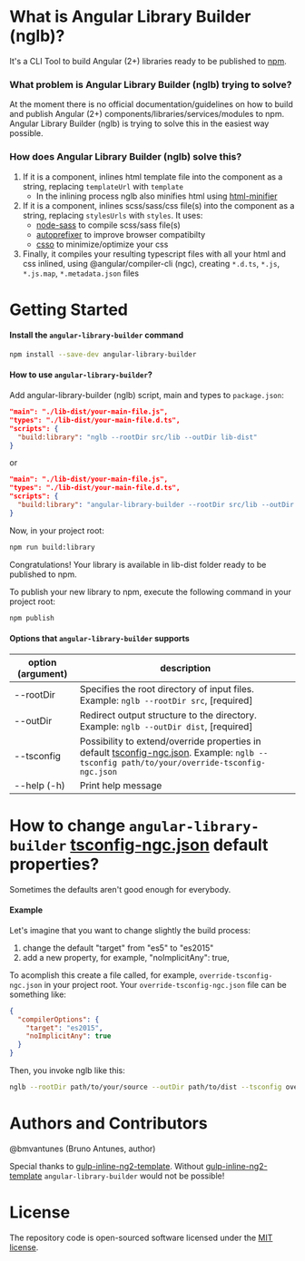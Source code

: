 # What is Angular Library Builder (nglb)?

It's a CLI Tool to build Angular (2+) libraries ready to be published to [npm](https://www.npmjs.com/).

### What problem is Angular Library Builder (nglb) trying to solve?

At the moment there is no official documentation/guidelines on how to build and publish Angular (2+) components/libraries/services/modules to npm. Angular Library Builder (nglb) is trying to solve this in the easiest way possible.

### How does Angular Library Builder (nglb) solve this?

1. If it is a component, inlines html template file into the component as a string, replacing `templateUrl` with `template`
    - In the inlining process nglb also minifies html using [html-minifier](https://www.npmjs.com/package/html-minifier)
2. If it is a component, inlines scss/sass/css file(s) into the component as a string, replacing `stylesUrls` with `styles`. It uses:
    - [node-sass](https://www.npmjs.com/package/node-sass) to compile scss/sass file(s)
    - [autoprefixer](https://www.npmjs.com/package/autoprefixer) to improve browser compatibilty
    - [csso](https://www.npmjs.com/package/csso) to minimize/optimize your css
3. Finally, it compiles your resulting typescript files with all your html and css inlined, using @angular/compiler-cli (ngc), creating `*.d.ts`, `*.js`, `*.js.map`, `*.metadata.json` files

# Getting Started

#### Install the `angular-library-builder` command

```sh
npm install --save-dev angular-library-builder
```

#### How to use `angular-library-builder`?

Add angular-library-builder (nglb) script, main and types to `package.json`:

```json
"main": "./lib-dist/your-main-file.js",
"types": "./lib-dist/your-main-file.d.ts",
"scripts": {
  "build:library": "nglb --rootDir src/lib --outDir lib-dist"
}
```
or
```json
"main": "./lib-dist/your-main-file.js",
"types": "./lib-dist/your-main-file.d.ts",
"scripts": {
  "build:library": "angular-library-builder --rootDir src/lib --outDir lib-dist"
}
```

Now, in your project root:
```sh
npm run build:library
```

Congratulations! Your library is available in lib-dist folder ready to be published to npm.

To publish your new library to npm, execute the following command in your project root:
```sh
npm publish
```

#### Options that `angular-library-builder` supports
option (argument) | description
------------ | -------------
--rootDir | Specifies the root directory of input files. Example: ```nglb --rootDir src```, [required]
--outDir | Redirect output structure to the directory. Example: ```nglb --outDir dist```, [required]
--tsconfig | Possibility to extend/override properties in default [tsconfig-ngc.json](https://github.com/bmvantunes/angular-library-builder/blob/master/tsconfig-ngc.json). Example: ```nglb --tsconfig path/to/your/override-tsconfig-ngc.json```
--help (-h) | Print help message


# How to change `angular-library-builder` [tsconfig-ngc.json](https://github.com/bmvantunes/angular-library-builder/blob/master/tsconfig-ngc.json) default properties?
Sometimes the defaults aren't good enough for everybody.

#### Example
Let's imagine that you want to change slightly the build process:
1. change the default "target" from "es5" to "es2015"
2. add a new property, for example, "noImplicitAny": true,

To acomplish this create a file called, for example, ```override-tsconfig-ngc.json``` in your project root.
Your ```override-tsconfig-ngc.json``` file can be something like:
```json
{
  "compilerOptions": {
    "target": "es2015",
    "noImplicitAny": true
  }
}
```

Then, you invoke nglb like this:
```bash
nglb --rootDir path/to/your/source --outDir path/to/dist --tsconfig override-tsconfig-ngc.json
```

# Authors and Contributors

@bmvantunes (Bruno Antunes, author)

Special thanks to [gulp-inline-ng2-template](https://github.com/ludohenin/gulp-inline-ng2-template). Without [gulp-inline-ng2-template](https://github.com/ludohenin/gulp-inline-ng2-template) `angular-library-builder` would not be possible!

# License

The repository code is open-sourced software licensed under the [MIT license](https://opensource.org/licenses/MIT).
